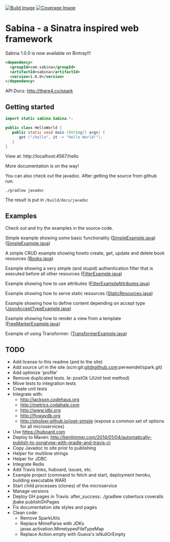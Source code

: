 [![Build Image]][Build Status] [![Coverage Image]][Coverage Status]

[Build Image]: https://travis-ci.org/jamming/spark.svg?branch=master
[Build Status]: https://travis-ci.org/jamming/spark

[Coverage Image]: https://img.shields.io/coveralls/jamming/spark.svg
[Coverage Status]: https://coveralls.io/r/jamming/spark

Sabina - a Sinatra inspired web framework
=========================================

Sabina 1.0.0 is now available on Bintray!!!

```xml
<dependency>
  <groupId>com.sabina</groupId>
  <artifactId>sabina</artifactId>
  <version>1.0.0</version>
</dependency>
```

API Docs: http://there4.co/spark


Getting started
---------------

```java
import static sabina.Sabina.*;

public class HelloWorld {
   public static void main (String[] args) {
      get ("/hello", it -> "Hello World!");
   }
}
```

View at: http://localhost:4567/hello

More documentation is on the way!

You can also check out the javadoc. After getting the source from github run: 

    ./gradlew javadoc

The result is put in `/build/docs/javadoc`


Examples
---------

Check out and try the examples in the source code.

Simple example showing some basic functionality
([SimpleExample.java](tree/master/src/test/java/spark/examples/SimpleExample.java))
([SimpleExample.java](//github.com/jamming/spark/tree/master/src/test/java/spark/examples/SimpleExample.java))

A simple CRUD example showing howto create, get, update and delete book resources
([Books.java](//github.com/jamming/spark/tree/master/src/test/java/spark/examples/Books.java))

Example showing a very simple (and stupid) authentication filter that is executed before all
other resources
([FilterExample.java](//github.com/jamming/spark/tree/master/src/test/java/spark/examples/FilterExample.java))

Example showing how to use attributes
([FilterExampleAttributes.java](//github.com/jamming/spark/tree/master/src/test/java/spark/examples/FilterExampleAttributes.java))

Example showing how to serve static resources
([StaticResources.java](//github.com/jamming/spark/tree/master/src/test/java/spark/examples/StaticResources.java))

Example showing how to define content depending on accept type
([JsonAcceptTypeExample.java](//github.com/jamming/spark/tree/master/src/test/java/spark/examples/JsonAcceptTypeExample.java))

Example showing how to render a view from a template
([FreeMarkerExample.java](//github.com/jamming/spark/tree/master/src/test/java/spark/examples/FreeMarkerExample.java))

Example of using Transformer.
([TransformerExample.java](//github.com/jamming/spark/tree/master/src/test/java/spark/examples/TransformerExample.java))


TODO
----

* Add license to this readme (and to the site)
* Add source url in the site (scm:git:git@github.com:perwendel/spark.git)
* Add optimize 'profile'
* Remove duplicated tests. Ie: postOk (JUnit test method)
* Move tests to integration tests
* Create unit tests
* Integrate with:
  * http://jackson.codehaus.org
  * http://metrics.codahale.com
  * http://www.jdbi.org
  * http://flywaydb.org
  * http://pholser.github.io/jopt-simple (expose a common set of options for all microservices)
* Use https://huboard.com
* Deploy to Maven:
  http://benlimmer.com/2014/01/04/automatically-publish-to-sonatype-with-gradle-and-travis-ci
* Copy Javadoc to site prior to publishing
* Helper for multiline strings
* Helper for JDBC
* Integrate Redis
* Add Travis links, huboard, issues, etc.
* Example project (command to fetch and start, deployment heroku, building executable WAR)
* Start child processes (clones) of the microservice
* Manage versions
* Deploy GH pages in Travis: after_success: ./gradlew cobertura coveralls jbake publishGhPages
* Fix documentation site styles and pages
* Clean code:
  * Remove SparkUtils
  * Replace MimeParse with JDKs javax.activation.MimetypesFileTypeMap
  * Replace Action.empty with Guava's isNullOrEmpty
